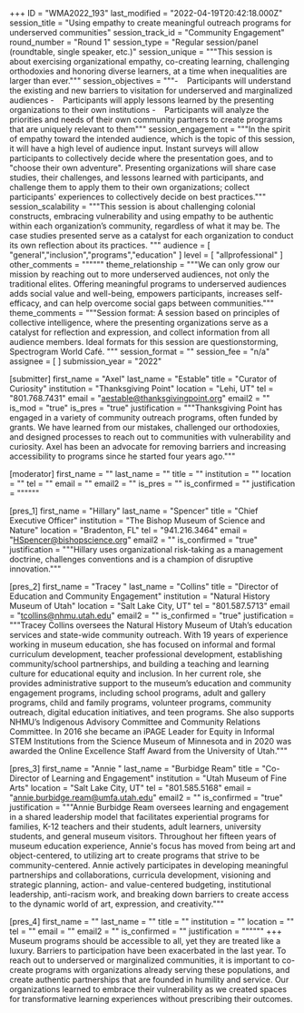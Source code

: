 +++
ID = "WMA2022_193"
last_modified = "2022-04-19T20:42:18.000Z"
session_title = "Using empathy to create meaningful outreach programs for underserved communities"
session_track_id = "Community Engagement"
round_number = "Round 1"
session_type = "Regular session/panel (roundtable, single speaker, etc.)"
session_unique = """This session is about exercising organizational empathy, co-creating learning, challenging orthodoxies and honoring diverse learners, at a time when inequalities are larger than ever."""
session_objectives = """-    Participants will understand the existing and new barriers to visitation for underserved and marginalized audiences
-    Participants will apply lessons learned by the presenting organizations to their own institutions
-    Participants will analyze the priorities and needs of their own community partners to create programs that are uniquely relevant to them"""
session_engagement = """In the spirit of empathy toward the intended audience, which is the topic of this session, it will have a high level of audience input. Instant surveys will allow participants to collectively decide where the presentation goes, and to "choose their own adventure". Presenting organizations will share case studies, their challenges, and lessons learned with participants, and challenge them to apply them to their own organizations; collect participants' experiences to collectively decide on best practices."""
session_scalability = """This session is about challenging colonial constructs, embracing vulnerability and using empathy to be authentic within each organization’s community, regardless of what it may be. The case studies presented serve as a catalyst for each organization to conduct its own reflection about its practices.
"""
audience = [ "general","inclusion","programs","education" ]
level = [ "allprofessional" ]
other_comments = """"""
theme_relationship = """We can only grow our mission by reaching out to more underserved audiences, not only the traditional elites. Offering meaningful programs to underserved audiences adds social value and well-being, empowers participants, increases self-efficacy, and can help overcome social gaps between communities."""
theme_comments = """Session format: A session based on principles of collective intelligence, where the presenting organizations serve as a catalyst for reflection and expression, and collect information from all audience members. Ideal formats for this session are questionstorming, Spectrogram World Café.
"""
session_format = ""
session_fee = "n/a"
assignee = [  ]
submission_year = "2022"

[submitter]
first_name = "Axel"
last_name = "Estable"
title = "Curator of Curiosity"
institution = "Thanksgiving Point"
location = "Lehi, UT"
tel = "801.768.7431"
email = "aestable@thanksgivingpoint.org"
email2 = ""
is_mod = "true"
is_pres = "true"
justification = """Thanksgiving Point has engaged in a variety of community outreach programs, often funded by grants. We have learned from our mistakes, challenged our orthodoxies, and designed processes to reach out to communities with vulnerability and curiosity. Axel has been an advocate for removing barriers and increasing accessibility to programs since he started four years ago."""

[moderator]
first_name = ""
last_name = ""
title = ""
institution = ""
location = ""
tel = ""
email = ""
email2 = ""
is_pres = ""
is_confirmed = ""
justification = """"""

[pres_1]
first_name = "Hillary"
last_name = "Spencer"
title = "Chief Executive Officer"
institution = "The Bishop Museum of Science and Nature"
location = "Bradenton, FL"
tel = "941.216.3464"
email = "HSpencer@bishopscience.org"
email2 = ""
is_confirmed = "true"
justification = """Hillary uses organizational risk-taking as a management doctrine, challenges conventions and is a champion of disruptive innovation."""

[pres_2]
first_name = "Tracey "
last_name = "Collins"
title = "Director of Education and Community Engagement"
institution = "Natural History Museum of Utah"
location = "Salt Lake City, UT"
tel = "801.587.5713"
email = "tcollins@nhmu.utah.edu"
email2 = ""
is_confirmed = "true"
justification = """Tracey Collins oversees the Natural History Museum of Utah’s education services and state-wide community outreach. With 19 years of experience working in museum education, she has focused on informal and formal curriculum development, teacher professional development, establishing community/school partnerships, and building a teaching and learning culture for educational equity and inclusion. In her current role, she provides administrative support to the museum’s education and community engagement programs, including school programs, adult and gallery programs, child and family programs, volunteer programs, community outreach, digital education initiatives, and teen programs. She also supports NHMU’s Indigenous Advisory Committee and Community Relations Committee. In 2016 she became an iPAGE Leader for Equity in Informal STEM Institutions from the Science Museum of Minnesota and in 2020 was awarded the Online Excellence Staff Award from the University of Utah."""

[pres_3]
first_name = "Annie "
last_name = "Burbidge Ream"
title = "Co-Director of Learning and Engagement"
institution = "Utah Museum of Fine Arts"
location = "Salt Lake City, UT"
tel = "801.585.5168"
email = "annie.burbidge.ream@umfa.utah.edu"
email2 = ""
is_confirmed = "true"
justification = """Annie Burbidge Ream oversees learning and engagement in a shared leadership model that facilitates experiential programs for families, K-12 teachers and their students, adult learners, university students, and general museum visitors. Throughout her fifteen years of museum education experience, Annie's focus has moved from being art and object-centered, to utilizing art to create programs that strive to be community-centered. Annie actively participates in developing meaningful partnerships and collaborations, curricula development, visioning and strategic planning, action- and value-centered budgeting, institutional leadership, anti-racism work, and breaking down barriers to create access to the dynamic world of art, expression, and creativity."""

[pres_4]
first_name = ""
last_name = ""
title = ""
institution = ""
location = ""
tel = ""
email = ""
email2 = ""
is_confirmed = ""
justification = """"""
+++
Museum programs should be accessible to all, yet they are treated like a luxury. Barriers to participation have been exacerbated in the last year. To reach out to underserved or marginalized communities, it is important to co-create programs with organizations already serving these populations, and create authentic partnerships that are founded in humility and service. Our organizations learned to embrace their vulnerability as we created spaces for transformative learning experiences without prescribing their outcomes. 
